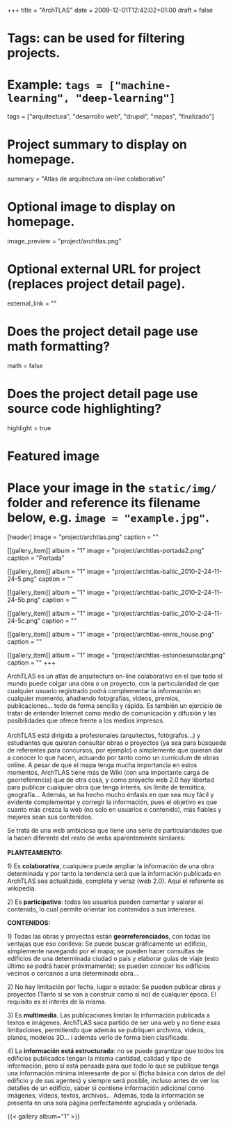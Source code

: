 +++
title = "ArchTLAS"
date = 2009-12-01T12:42:02+01:00
draft = false

# Tags: can be used for filtering projects.
# Example: `tags = ["machine-learning", "deep-learning"]`
tags = ["arquitectura", "desarrollo web", "drupal", "mapas", "finalizado"]

# Project summary to display on homepage.
summary = "Atlas de arquitectura on-line colaborativo"

# Optional image to display on homepage.
image_preview = "project/archtlas.png"

# Optional external URL for project (replaces project detail page).
external_link = ""

# Does the project detail page use math formatting?
math = false

# Does the project detail page use source code highlighting?
highlight = true

# Featured image
# Place your image in the `static/img/` folder and reference its filename below, e.g. `image = "example.jpg"`.
[header]
image = "project/archtlas.png"
caption = ""


[[gallery_item]]
album = "1"
image = "project/archtlas-portada2.png"
caption = "Portada"

[[gallery_item]]
album = "1"
image = "project/archtlas-baltic_2010-2-24-11-24-5.png"
caption = ""

[[gallery_item]]
album = "1"
image = "project/archtlas-baltic_2010-2-24-11-24-5b.png"
caption = ""

[[gallery_item]]
album = "1"
image = "project/archtlas-baltic_2010-2-24-11-24-5c.png"
caption = ""

[[gallery_item]]
album = "1"
image = "project/archtlas-ennis_house.png"
caption = ""

[[gallery_item]]
album = "1"
image = "project/archtlas-estonoesunsolar.png"
caption = ""
+++

ArchTLAS es un atlas de arquitectura on-line colaborativo en el que todo el mundo puede colgar una obra o un proyecto, con la particularidad de que cualquier usuario registrado podrá complementar la información en cualquier momento, añadiendo fotografías, vídeos, premios, publicaciones... todo de forma sencilla y rápida. Es también un ejercicio de tratar de entender Internet como medio de comunicación y difusión y las posibilidades que ofrece frente a los medios impresos.<br><br>ArchTLAS está dirigida a profesionales (arquitectos, fotógrafos...) y estudiantes que quieran consultar obras o proyectos (ya sea para búsqueda de referentes para concursos, por ejemplo) o simplemente que quieran dar a conocer lo que hacen, actuando por tanto como un currículum de obras online. A pesar de que el mapa tenga mucha importancia en estos momentos, ArchTLAS tiene más de Wiki (con una importante carga de georreferencia) que de otra cosa, y como proyecto web 2.0 hay libertad para publicar cualquier obra que tenga interés, sin límite de temática, geografía... Además, se ha hecho mucho énfasis en que sea muy fácil y evidente complementar y corregir la información, pues el objetivo es que cuanto más crezca la web (no solo en usuarios o contenido), más fiables y mejores sean sus contenidos.</p>
<p>Se trata de una web ambiciosa que tiene una serie de particularidades que la hacen diferente del resto de webs aparentemente similares:<br><br><strong>PLANTEAMIENTO:</strong>
</p><p>1) Es <strong>colaborativa</strong>, cualquiera puede ampliar la información de una obra determinada y por tanto la tendencia será que la información publicada en ArchTLAS sea actualizada, completa y veraz (web 2.0). Aquí el referente es wikipedia.</p>
<p>2) Es <strong>participativa</strong>: todos los usuarios pueden comentar y valorar el contenido, lo cual permite orientar los contenidos a sus intereses.</p>
<p><strong>CONTENIDOS:</strong></p>
<p>1) Todas las obras y proyectos están <strong>georreferenciados</strong>, con todas las ventajas que eso conlleva: Se puede buscar gráficamente un edificio, simplemente navegando por el mapa; se pueden hacer consultas de edificios de una determinada ciudad o país y elaborar guías de viaje (esto último se podrá hacer próximamente); se pueden conocer los edificios vecinos o cercanos a una determinada obra...</p>
<p>2) No hay limitación por fecha, lugar o estado: Se pueden publicar obras y proyectos (Tanto si se van a construir como si no) de cualquier época. El requisito es el interés de la misma.</p>
<p>3) Es <strong>multimedia</strong>. Las publicaciones limitan la información publicada a textos e imágenes. ArchTLAS saca partido de ser una web y no tiene esas limitaciones, permitiendo que además se publiquen archivos, vídeos, planos, modelos 3D... i además verlo de forma bien clasificada.</p>
<p>4) La <strong>información está estructurada</strong>: no se puede garantizar que todos los edificios publicados tengan la misma cantidad, calidad y tipo de información, pero sí está pensada para que todo lo que se publique tenga una información mínima interesante de por sí (ficha básica con datos de del edificio y de sus agentes) y siempre será posible, incluso antes de ver los detalles de un edificio, saber si contiene información adicional como imágenes, vídeos, textos, archivos... Además, toda la información se presenta en una sola página perfectamente agrupada y ordenada.</p>

{{< gallery album="1" >}}
